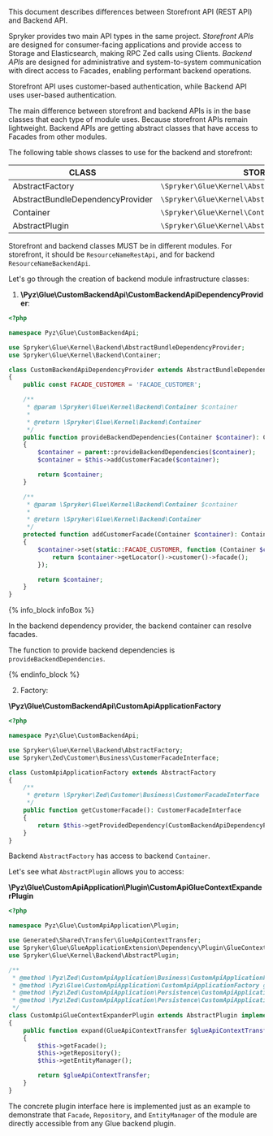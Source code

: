 This document describes differences between Storefront API (REST API) and Backend API.

Spryker provides two main API types in the same project. *Storefront APIs* are designed for consumer-facing applications and provide access to Storage and Elasticsearch, making RPC Zed calls using Clients. *Backend APIs* are designed for administrative and system-to-system communication with direct access to Facades, enabling performant backend operations.

Storefront API uses customer-based authentication, while Backend API uses user-based authentication.

The main difference between storefront and backend APIs is in the base classes that each type of module uses. Because storefront APIs remain lightweight. Backend APIs are getting abstract classes that have access to Facades from other modules.

The following table shows classes to use for the backend and storefront:

| CLASS | STOREFRONT | BACKEND |
| --- | --- | --- |
| AbstractFactory | `\Spryker\Glue\Kernel\AbstractFactory` | `\Spryker\Glue\Kernel\Backend\AbstractFactory` |
| AbstractBundleDependencyProvider | `\Spryker\Glue\Kernel\AbstractBundleDependencyProvider` | `\Spryker\Glue\Kernel\Backend\AbstractBundleDependencyProvider` |
| Container | `\Spryker\Glue\Kernel\Container` | `\Spryker\Glue\Kernel\Backend\Container` |
| AbstractPlugin | `\Spryker\Glue\Kernel\AbstractPlugin` | `\Spryker\Glue\Kernel\Backend\AbstractPlugin` |

Storefront and backend classes MUST be in different modules. For storefront, it should be `ResourceNameRestApi`, and for backend `ResourceNameBackendApi`.

Let's go through the creation of backend module infrastructure classes:

1. **\Pyz\Glue\CustomBackendApi\CustomBackendApiDependencyProvider**:

```php
<?php

namespace Pyz\Glue\CustomBackendApi;

use Spryker\Glue\Kernel\Backend\AbstractBundleDependencyProvider;
use Spryker\Glue\Kernel\Backend\Container;

class CustomBackendApiDependencyProvider extends AbstractBundleDependencyProvider
{
    public const FACADE_CUSTOMER = 'FACADE_CUSTOMER';

    /**
     * @param \Spryker\Glue\Kernel\Backend\Container $container
     *
     * @return \Spryker\Glue\Kernel\Backend\Container
     */
    public function provideBackendDependencies(Container $container): Container
    {
        $container = parent::provideBackendDependencies($container);
        $container = $this->addCustomerFacade($container);

        return $container;
    }

    /**
     * @param \Spryker\Glue\Kernel\Backend\Container $container
     *
     * @return \Spryker\Glue\Kernel\Backend\Container
     */
    protected function addCustomerFacade(Container $container): Container
    {
        $container->set(static::FACADE_CUSTOMER, function (Container $container) {
            return $container->getLocator()->customer()->facade();
        });

        return $container;
    }
}
```

{% info_block infoBox %}

In the backend dependency provider, the backend container can resolve facades.

The function to provide backend dependencies is `provideBackendDependencies`.

{% endinfo_block %}

2. Factory:

**\Pyz\Glue\CustomBackendApi\CustomApiApplicationFactory**

```php
<?php

namespace Pyz\Glue\CustomBackendApi;

use Spryker\Glue\Kernel\Backend\AbstractFactory;
use Spryker\Zed\Customer\Business\CustomerFacadeInterface;

class CustomApiApplicationFactory extends AbstractFactory
{
    /**
     * @return \Spryker\Zed\Customer\Business\CustomerFacadeInterface
     */
    public function getCustomerFacade(): CustomerFacadeInterface
    {
        return $this->getProvidedDependency(CustomBackendApiDependencyProvider::FACADE_CUSTOMER);
    }
}
```

Backend `AbstractFactory` has access to backend `Container`.

Let's see what `AbstractPlugin` allows you to access:

**\Pyz\Glue\CustomApiApplication\Plugin\CustomApiGlueContextExpanderPlugin**

```php
<?php

namespace Pyz\Glue\CustomApiApplication\Plugin;

use Generated\Shared\Transfer\GlueApiContextTransfer;
use Spryker\Glue\GlueApplicationExtension\Dependency\Plugin\GlueContextExpanderPluginInterface;
use Spryker\Glue\Kernel\Backend\AbstractPlugin;

/**
 * @method \Pyz\Zed\CustomApiApplication\Business\CustomApiApplicationFacadeInterface getFacade()
 * @method \Pyz\Glue\CustomApiApplication\CustomApiApplicationFactory getFactory()
 * @method \Pyz\Zed\CustomApiApplication\Persistence\CustomApiApplicationRepositoryInterface getRepository()
 * @method \Pyz\Zed\CustomApiApplication\Persistence\CustomApiApplicationEntityManagerInterface getEntityManager()
 */
class CustomApiGlueContextExpanderPlugin extends AbstractPlugin implements GlueContextExpanderPluginInterface
{
    public function expand(GlueApiContextTransfer $glueApiContextTransfer): GlueApiContextTransfer
    {
        $this->getFacade();
        $this->getRepository();
        $this->getEntityManager();

        return $glueApiContextTransfer;
    }
}
```

The concrete plugin interface here is implemented just as an example to demonstrate that `Facade`, `Repository`, and `EntityManager` of the module are directly accessible from any Glue backend plugin.
